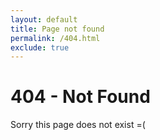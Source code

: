 ```yaml
---
layout: default
title: Page not found
permalink: /404.html
exclude: true
---
```


<h1>404 - Not Found</h1>
<p>Sorry this page does not exist =(</p>
